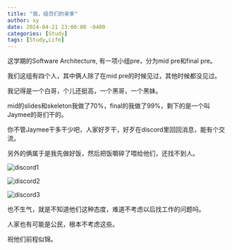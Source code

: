 ```yaml
---
title: "我，组员们的亲爹"
author: xy
date: 2024-04-21 23:00:00 -0400
categories: [Study]
tags: [Study,Life]
---
```


这学期的Software Architecture, 有一项小组pre，分为mid pre和final pre。

我们这组有四个人，其中俩人除了在mid pre的时候见过，其他时候都没见过。

我记得是一个白哥，个儿还挺高，一个黑哥，一个黑妹。

mid的slides和skeleton我做了70%，final的我做了99%，剩下的是一个叫Jaymee的哥们干的。

你不管Jaymee干多干少吧，人家好歹干，好歹在discord里回回消息，能有个交流。

另外的俩属于是我先做好饭，然后把饭嚼碎了喂给他们，还找不到人。

![discord1](/2024/0421/1.jpg)

![discord2](/2024/0421/2.jpg)

![discord3](/2024/0421/3.jpg)

也不生气，就是不知道他们这种态度，难道不考虑以后找工作的问题吗。

人家也有可能是公民，根本不考虑这些。

祝他们前程似锦。